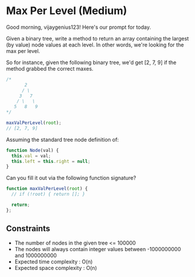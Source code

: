 # Max Per Level (Medium)
Good morning, vijaygenius123! Here's our prompt for today.

Given a binary tree, write a method to return an array containing the largest (by value) node values at each level. In other words, we're looking for the max per level.


So for instance, given the following binary tree, we'd get [2, 7, 9] if the method grabbed the correct maxes.

```js
/*
       2
      / \
     3   7
    / \   \  
   5   8   9
*/

maxValPerLevel(root);
// [2, 7, 9]
```
Assuming the standard tree node definition of:

```js
function Node(val) {
  this.val = val;
  this.left = this.right = null;
}
```
Can you fill it out via the following function signature?

```js
function maxValPerLevel(root) {
  // if (!root) { return []; }

  return;
};
```

## Constraints
- The number of nodes in the given tree <= 100000
- The nodes will always contain integer values between -1000000000 and 1000000000
- Expected time complexity : O(n)
- Expected space complexity : O(n)
